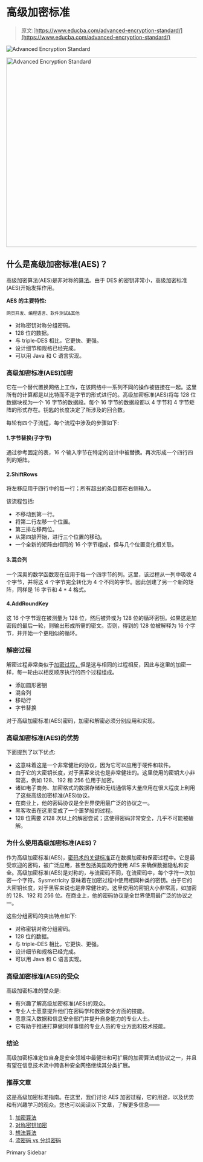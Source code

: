 # 高级加密标准

> 原文:[https://www.educba.com/advanced-encryption-standard/](https://www.educba.com/advanced-encryption-standard/)

![Advanced Encryption Standard](../Images/9111d7dbc18fbe60c09cf987f0e0f6e2.png)

<noscript><img class="alignnone size-full wp-image-219282" src="../Images/9111d7dbc18fbe60c09cf987f0e0f6e2.png" alt="Advanced Encryption Standard" width="900" height="500" data-original-src="https://cdn.educba.com/academy/wp-content/uploads/2019/09/Advanced-Encryption-Standard.png"/></noscript>

## 什么是高级加密标准(AES)？

高级加密算法(AES)是非对称的[算法](https://www.educba.com/symmetric-algorithms/)。由于 DES 的密钥非常小，高级加密标准(AES)开始发挥作用。

**AES 的主要特性:**

<small>网页开发、编程语言、软件测试&其他</small>

*   对称密钥对称分组密码。
*   128 位的数据。
*   与 triple-DES 相比，它更快、更强。
*   设计细节和规格已经完成。
*   可以用 Java 和 C 语言实现。

### 高级加密标准(AES)加密

它在一个替代置换网络上工作，在该网络中一系列不同的操作被链接在一起。这里所有的计算都是以比特而不是字节的形式进行的。高级加密标准(AES)将每 128 位数据块视为一个 16 字节的数据段。每个 16 字节的数据段都以 4 字节和 4 字节矩阵的形式存在。钥匙的长度决定了所涉及的回合数。

每轮有四个子流程，每个流程中涉及的步骤如下:

#### 1.字节替换(子字节)

通过参考固定的表，16 个输入字节在特定的设计中被替换。再次形成一个四行四列的矩阵。

#### 2.ShiftRows

将左移应用于四行中的每一行；所有超出的条目都在右侧输入。

该流程包括:

*   不移动到第一行。
*   将第二行左移一个位置。
*   第三排左移两位。
*   从第四排开始，进行三个位置的移动。
*   一个全新的矩阵由相同的 16 个字节组成，但与几个位置变化相关联。

#### 3.混合列

一个深奥的数学函数现在应用于每一个四字节的列。这里，该过程从一列中吸收 4 个字节，并将这 4 个字节完全转化为 4 个不同的字节。因此创建了另一个新的矩阵，同样是 16 字节和 4 * 4 格式。

#### 4.AddRoundKey

这 16 个字节现在被测量为 128 位，然后被异或为 128 位的循环密钥。如果这是加密段的最后一轮，则输出形成所需的密文。否则，得到的 128 位被解释为 16 个字节，并开始一个更相似的循环。

### 解密过程

解密过程非常类似于[加密过程，](https://www.educba.com/encryption-process/)但是这与相同的过程相反，因此与这里的加密一样，每一轮由以相反顺序执行的四个过程组成。

*   添加圆形密钥
*   混合列
*   移动行
*   字节替换

对于高级加密标准(AES)密码，加密和解密必须分别应用和实现。

### 高级加密标准(AES)的优势

下面提到了以下优点:

*   这意味着这是一个非常健壮的协议，因为它可以应用于硬件和软件。
*   由于它的大密钥长度，对于黑客来说也是非常健壮的。这里使用的密钥大小非常高，例如 128、192 和 256 位用于加密。
*   诸如电子商务、加密格式的数据存储和无线通信等大量应用在很大程度上利用了这些高级加密标准(AES)协议。
*   在商业上，他的密码协议是全世界使用最广泛的协议之一。
*   黑客攻击在这里变成了一个噩梦般的过程。
*   128 位需要 2128 次以上的解密尝试；这使得密码非常安全，几乎不可能被破解。

### 为什么使用高级加密标准(AES)？

作为高级加密标准(AES)，[密码术的关键标准](https://www.educba.com/what-is-cryptography/)正在数据加密和保密过程中。它是最受欢迎的密码，被广泛应用，甚至包括美国政府使用 AES 来确保数据隐私和安全。高级加密标准(AES)是对称的，与流密码不同，在流密码中，每个字符一次加密一个字符。Sysmetricity 意味着在加密过程中使用相同种类的密钥。由于它的大密钥长度，对于黑客来说也是非常健壮的。这里使用的密钥大小非常高，如加密的 128、192 和 256 位。在商业上，他的密码协议是全世界使用最广泛的协议之一。

这些分组密码的突出特点如下:

*   对称密钥对称分组密码。
*   128 位的数据。
*   与 triple-DES 相比，它更快、更强。
*   设计细节和规格已经完成。
*   可以用 Java 和 C 语言实现。

### 高级加密标准(AES)的受众

高级加密标准的受众是:

*   有兴趣了解高级加密标准(AES)的观众。
*   专业人士愿意提升他们在密码学和数据安全方面的技能。
*   愿意深入数据和信息安全部门并提升自身能力的专业人士。
*   它有助于推进打算做同样事情的专业人员的专业方面和技术技能。

### 结论

高级加密标准定位自身是安全领域中最健壮和可扩展的加密算法或协议之一，并且有望在信息技术流中跨各种安全网络继续其分类扩展。

### 推荐文章

这是高级加密标准指南。在这里，我们讨论 AES 加密过程，它的用途，以及优势和有兴趣学习的观众。您也可以阅读以下文章，了解更多信息——

1.  [加密算法](https://www.educba.com/encryption-algorithm/)
2.  [对称密钥加密](https://www.educba.com/symmetric-key-encryption/)
3.  [想法算法](https://www.educba.com/idea-algorithm/)
4.  [流密码 vs 分组密码](https://www.educba.com/stream-cipher-vs-block-cipher/)

<footer class="entry-footer">

<aside class="sidebar sidebar-primary widget-area" role="complementary" aria-label="Primary Sidebar">Primary Sidebar</aside>

</footer>